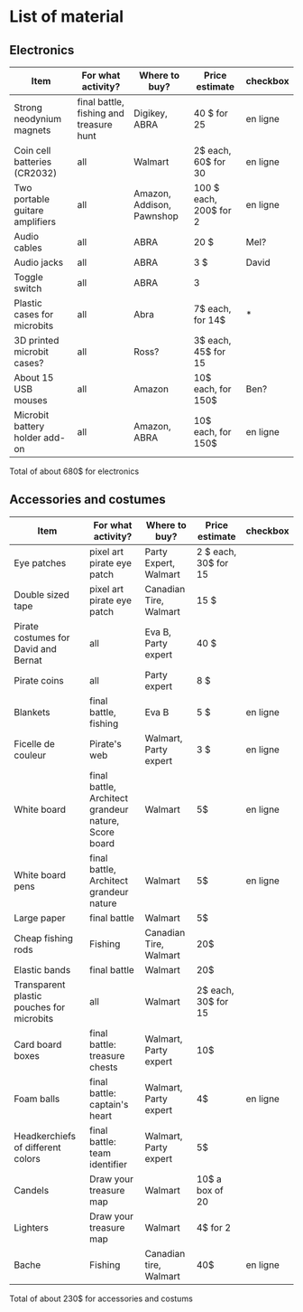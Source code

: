 # List of material

## Electronics

|Item                 |                For what activity? | Where to buy?      | Price estimate |checkbox |
| ------------------------ | --------------------------------- | --------------------------------- | ---|---|
|Strong neodynium magnets | final battle, fishing and treasure hunt | Digikey, ABRA | 40 $ for 25|en ligne|
|Coin cell batteries (CR2032) | all | Walmart | 2$ each, 60$ for 30 |en ligne|
|Two portable guitare amplifiers | all | Amazon, Addison, Pawnshop | 100 $ each, 200$ for 2|en ligne|
|Audio cables | all  | ABRA | 20 $|Mel?|
|Audio jacks | all  | ABRA | 3 $|David|
|Toggle switch| all |ABRA |3||
|Plastic cases for microbits | all | Abra | 7$ each, for 14$ |*|
| 3D printed microbit cases? | all | Ross? | 3$ each, 45$ for 15||
| About 15 USB mouses | all | Amazon | 10$ each, for 150$| Ben?|
| Microbit battery holder add-on | all | Amazon, ABRA|10$ each, for 150$| en ligne|

Total of about 680$ for electronics

## Accessories and costumes

|Item                 |                For what activity? | Where to buy?      | Price estimate |checkbox|
| ------------------------ | --------------------------------- | --------------------------------- | ---|---|
|Eye patches | pixel art pirate eye patch | Party Expert, Walmart | 2 $ each, 30$ for 15 | |
| Double sized tape | pixel art pirate eye patch | Canadian Tire, Walmart | 15 $ ||
| Pirate costumes for David and Bernat | all | Eva B, Party expert| 40 $||
| Pirate coins| all| Party expert| 8 $||
| Blankets | final battle, fishing | Eva B | 5 $| en ligne|
| Ficelle de couleur | Pirate's web | Walmart, Party expert | 3 $|en ligne|
| White board | final battle, Architect grandeur nature, Score board | Walmart | 5$|en ligne|
| White board pens | final battle, Architect grandeur nature | Walmart | 5$|en ligne|
| Large paper | final battle | Walmart | 5$||
| Cheap fishing rods | Fishing | Canadian Tire, Walmart | 20$ | |
| Elastic bands | final battle | Walmart| 20$ ||
| Transparent plastic pouches for microbits| all| Walmart| 2$ each, 30$ for 15|
| Card board boxes | final battle: treasure chests | Walmart, Party expert| 10$ ||
| Foam balls | final battle: captain's heart | Walmart, Party expert | 4$ |en ligne|
| Headkerchiefs of different colors | final battle: team identifier | Walmart, Party expert | 5$ ||
| Candels | Draw your treasure map| Walmart | 10$ a box of 20||
| Lighters | Draw your treasure map| Walmart | 4$ for 2||
| Bache | Fishing | Canadian tire, Walmart| 40$ | en ligne|

Total of about 230$ for accessories and costums

